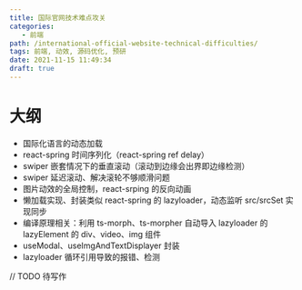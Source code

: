 ```yaml
---
title: 国际官网技术难点攻关
categories:
   - 前端
path: /international-official-website-technical-difficulties/
tags: 前端, 动效, 源码优化, 预研
date: 2021-11-15 11:49:34
draft: true
---
```


# 大纲

- 国际化语言的动态加载
- react-spring 时间序列化（react-spring ref delay）
- swiper 嵌套情况下的垂直滚动（滚动到边缘会出界即边缘检测）
- swiper 延迟滚动、解决滚轮不够顺滑问题
- 图片动效的全局控制，react-srping 的反向动画
- 懒加载实现、封装类似 react-spring 的 lazyloader，动态监听 src/srcSet 实现同步
- 编译原理相关：利用 ts-morph、ts-morpher 自动导入 lazyloader 的 lazyElement 的 div、video、img 组件
- useModal、useImgAndTextDisplayer 封装
- lazyloader 循环引用导致的报错、检测

// TODO 待写作
